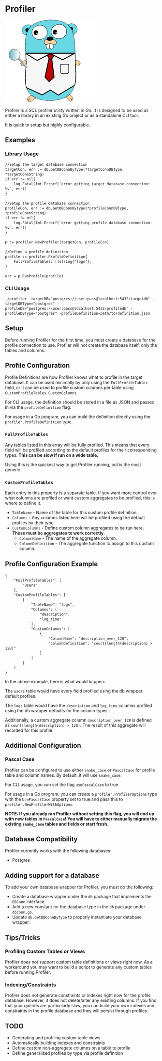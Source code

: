 # Profiler
![Profiler Logo](profiler_logo.png)

Profiler is a SQL profiler utility written in _Go_.  It is designed to be used as either a library in an existing _Go_ project or as a standalone CLI tool.

It is quick to setup but highly configurable.

## Examples

### Library Usage
```
//Setup the target database connection
targetCon, err := db.GetDBConnByType(*targetConnDBType, *targetConnString)
if err != nil{
    log.Fatal(fmt.Errorf(`error getting target database connection: %v`, err))
}

//Setup the profile database connection
profileCon, err := db.GetDBConnByType(*profileConnDBType, *profileConnString)
if err != nil{
    log.Fatal(fmt.Errorf(`error getting profile database connection: %v`, err))
}

p := profiler.NewProfiler(targetCon, profileCon)

//Define a profile definition
profile := profiler.ProfileDefinition{
    FullProfileTables: []string{"logs"},
}

err = p.RunProfile(profile)
```

### CLI Usage
```
./profiler -targetDB="postgres://user:pass@localhost:5432/targetdb" -targetDBType="postgres" -profileDB="postgres://user:pass@localhost:5432/profiledb" -profileDBType="postgres" -profileDefinition=path/to/definition.json
```

## Setup
Before running Profiler for the first time, you must create a database for the profile connection to use.  Profiler will not create the database itself, only the tables and columns.

## Profile Configuration 
Profile Definitions are how Profiler knows what to profile in the target database.  It can be used minimally by only using the `FullProfileTables` field, or it can be used to profile custom columns per table using `CustomProfileTables.CustomColumns`.

For CLI usage, the definition should be stored in a file as JSON and passed in via the `profileDefinition` flag.

For usage in a Go program, you can build the definition directly using the `profiler.ProfileDefinition` type.

### `FullProfileTables`
Any tables listed in this array will be fully profiled.  This means that every field will be profiled according to the default profiles for their corresponding types.  **This can be slow if run on a wide table.**

Using this is the quickest way to get Profiler running, but is the most generic.

### `CustomProfileTables`
Each entry in this property is a separate table.  If you want more control over what columns are profiled or want custom aggregates to be profiled, this is where to define it.

- `TableName` - Name of the table for this custom profile definition.
- `Columns` - Any columns listed here will be profiled using the default profiles by their type.
- `CustomColumns` - Define custom column aggregates to be run here.  **These must be aggregates to work correctly**.
    - `ColumnName` - The name of the aggregate column.
    - `ColumnDefinition` - The aggregate function to assign to this custom column.

## Profile Configuration Example
```
{
    "FullProfileTables": [
        "users"
    ],
    "CustomProfileTables": [
        {
            "TableName": "logs",
            "Columns": [
                "description",
                "log_time"
            ],
            "CustomColumns": [
                {
                    "ColumnName": "description_over_128",
                    "ColumnDefinition": "count(length(description) > 128)"
                }
            ]
        }
    ]
}
```

In the above example, here is what would happen:

The `users` table would have every field profiled using the db wrapper default profiles.

The `logs` table would have the `description` and `log_time` columns profiled using the db wrapper defaults for the column types.

Additionally, a custom aggregate column `description_over_128` is defined as `count(length(description) > 128)`.  The result of this aggregate will recorded for this profile.

## Additional Configuration
### Pascal Case
Profiler can be configured to use either `snake_case` or `PascalCase` for profile table and column names.  By default, it will use `snake_case`.

For CLI usage, you can set the flag `usePascalCase` to true.

For usage in a Go program, you can create a `profiler.ProfilerOptions` type with the `UsePascalCase` property set to true and pass this to `profiler.NewProfilerWithOptions`.

**NOTE: If you already ran Profiler without setting this flag, you will end up with new tables in `PascalCase`!  You will have to either manually migrate the existing `snake_case` tables and fields or start fresh.**

## Database Compatibility
Profiler currently works with the following databases:
- Postgres

## Adding support for a database
To add your own database wrapper for Profiler, you must do the following:
- Create a database wrapper under the `db` package that implements the `DBConn` interface.
- Add a new constant for the database type in the `db` package under `dbconn.go`.
- Update `db.GetDBConnByType` to properly instantiate your database wrapper.

## Tips/Tricks
### Profiling Custom Tables or Views
Profiler does not support custom table definitions or views right now.  As a workaround you may want to build a script to generate any custom tables before running Profiler.

### Indexing/Constraints
Profiler does not generate constraints or indexes right now for the profile database.  However, it does not delete/alter any existing columns.  If you find that your queries are particularly slow, you can build your own indexes and constraints in the profile database and they will persist through profiles.

## TODO
- Generating and profiling custom table views
- Automatically building indexes and constraints
- Define custom non-aggregate columns on a table to profile
- Define generalized profiles by type via profile definition